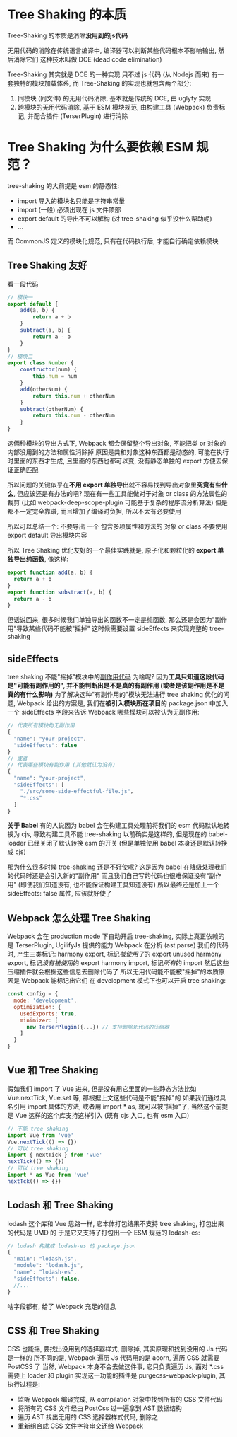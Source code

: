 # Tree Shaking 的本质
Tree-Shaking 的本质是消除**没用到的js代码**

无用代码的消除在传统语言编译中, 编译器可以判断某些代码根本不影响输出, 然后消除它们
这种技术叫做 DCE (dead code elimination)

Tree-Shaking 其实就是 DCE 的一种实现
只不过 js 代码 (从 Nodejs 而来) 有一套独特的模块加载体系, 而 Tree-Shaking 的实现也就包含两个部分:
  1. 同模块 (同文件) 的无用代码消除, 基本就是传统的 DCE, 由 uglyfy 实现
  2. 跨模块的无用代码消除, 基于 ESM 模块规范, 由构建工具 (Webpack) 负责标记, 并配合插件 (TerserPlugin) 进行消除

# Tree Shaking 为什么要依赖 ESM 规范？
tree-shaking 的大前提是 esm 的静态性:
  - import 导入的模块名只能是字符串常量
  - import (一般) 必须出现在 js 文件顶部
  - export default 的导出不可以解构 (对 tree-shaking 似乎没什么帮助呢)
  - ...

而 CommonJS 定义的模块化规范, 只有在代码执行后, 才能自行确定依赖模块

## Tree Shaking 友好
看一段代码
```js
// 模块一
export default {
	add(a, b) {
		return a + b
	}
	subtract(a, b) {
		return a - b
	}
}
// 模块二
export class Number {
	constructor(num) {
		this.num = num
	}
	add(otherNum) {
		return this.num + otherNum
	}
	subtract(otherNum) {
		return this.num - otherNum
	}
}
```
这俩种模块的导出方式下, Webpack 都会保留整个导出对象, 不能把类 or 对象的内部没用到的方法和属性消除掉
原因是类和对象这种东西都是动态的, 可能在执行时里面的东西才生成, 且里面的东西也都可以变, 没有静态单独的 export 方便去保证正确匹配 

所以问题的关键似乎在**不用 export 单独导出**就不容易找到导出对象里**究竟有些什么**, 但应该还是有办法的吧?
现在有一些工具能做对于对象 or class 的方法属性的裁剪 (比如 webpack-deep-scope-plugin 可能基于复杂的程序流分析算法)
但是都不一定完全靠谱, 而且增加了编译时负担, 所以不太有必要使用

所以可以总结一个:
  不要导出 一个 包含多项属性和方法的 对象 or class
  不要使用 export default 导出模块内容

所以 Tree Shaking 优化友好的一个最佳实践就是, 原子化和颗粒化的 **export 单独导出纯函数**, 像这样:
```js
export function add(a, b) {
  return a + b
}
export function substract(a, b) {
  return a - b
}
```
但话说回来, 很多时候我们单独导出的函数不一定是纯函数, 那么还是会因为"副作用"导致某些代码不能被"摇掉"
这时候需要设置 sideEffects 来实现完整的 tree-shaking

## sideEffects
tree shaking 不能"摇掉"模块中的[副作用代码](../JavaScript/functional_programming.u.md)
为啥呢? 因为**工具只知道这段代码是"可能有副作用的", 并不能判断出是不是真的有副作用 (或者是该副作用是不是真的有什么影响)**
为了解决这种"有副作用的"模块无法进行 tree shaking 优化的问题, Webpack 给出的方案是, 我们在**被引入模块所在项目**的 package.json 中加入一个 sideEffects 字段来告诉 Webpack 哪些模块可以被认为无副作用:
```js
// 代表所有模块均无副作用
{
  "name": "your-project",
  "sideEffects": false
}
// 或者
// 代表哪些模块有副作用 (其他就认为没有)
{
  "name": "your-project",
  "sideEffects": [
    "./src/some-side-effectful-file.js"，
    "*.css"
  ]
}
```
**关于 Babel**
有的人说因为 babel 会在构建工具处理前将我们的 esm 代码默认地转换为 cjs, 导致构建工具不能 tree-shaking
以前确实是这样的, 但是现在的 babel-loader 已经关闭了默认转换 esm 的开关 (但是单独使用 babel 本身还是默认转换成 cjs)

那为什么很多时候 tree-shaking 还是不好使呢? 这是因为 babel 在降级处理我们的代码时还是会引入新的"副作用"
而且我们自己写的代码也很难保证没有"副作用" (即使我们知道没有, 也不能保证构建工具知道没有)
所以最终还是加上一个 sideEffects: false 属性, 应该就好使了

## Webpack 怎么处理 Tree Shaking
Webpack 会在 production mode 下自动开启 tree-shaking, 实际上真正依赖的是 TerserPlugin, UgilifyJs 提供的能力
Webpack 在分析 (ast parse) 我们的代码时, 产生三类标记:
  harmony export, 标记*被使用了*的 export
  unused harmony export, 标记*没有被使用*的 export
  harmony import, 标记*所有*的 import
然后这些压缩插件就会根据这些信息去删除代码了
所以无用代码能不能被"摇掉"的本质原因是 Webpack 能标记出它们
在 development 模式下也可以开启 tree shaking:
```js
const config = {
  mode: 'development',
  optimization: {
    usedExports: true,
    minimizer: [
      new TerserPlugin({...}) // 支持删除死代码的压缩器
    ]
  }
}
```

## Vue 和 Tree Shaking
假如我们 import 了 Vue 进来, 但是没有用它里面的一些静态方法比如 Vue.nextTick, Vue.set 等, 那根据上文这些代码是不能"摇掉"的
如果我们通过具名引用 import 具体的方法, 或者用 import * as, 就可以被"摇掉"了, 当然这个前提是 Vue 这样的这个库支持这样引入 (既有 cjs 入口, 也有 esm 入口)
```js
// 不能 tree shaking
import Vue from 'vue'
Vue.nextTick(() => {})
// 可以 tree shaking
import { nextTick } from 'vue'
nextTick(() => {})
// 可以 tree shaking
import * as Vue from 'vue'
nextTck(() => {})
```

## Lodash 和 Tree Shaking
lodash 这个库和 Vue 思路一样, 它本体打包结果不支持 tree shaking, 打包出来的代码是 UMD 的
于是它又支持了打包出一个 ESM 规范的 lodash-es:
```js
// lodash 构建成 lodash-es 的 package.json
{
  "main": "lodash.js",
  "module": "lodash.js",
  "name": "lodash-es",
  "sideEffects": false,
  //...
}
```
啥字段都有, 给了 Webpack 充足的信息

## CSS 和 Tree Shaking
CSS 也能摇, 要找出没用到的选择器样式, 删除掉, 其实原理和找到没用的 Js 代码是一样的
所不同的是, Webpack 遍历 Js 代码用的是 acorn, 遍历 CSS 就需要 PostCSS 了
当然, Webpack 本身不会去做这件事, 它只负责遍历 Js, 面对 *.css 需要上 loader 和 plugin
实现这一功能的插件是 purgecss-webpack-plugin, 其执行过程是:
  - 监听 Webpack 编译完成, 从 compilation 对象中找到所有的 CSS 文件代码 
  - 将所有的 CSS 文件经由 PostCss 过一遍拿到 AST 数据结构
  - 遍历 AST 找出无用的 CSS 选择器样式代码, 删除之
  - 重新组合成 CSS 文件字符串交还给 Webpack

